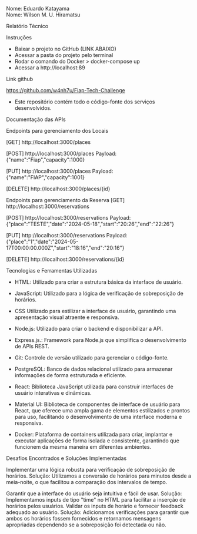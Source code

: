 Nome: Eduardo Katayama <br/>
Nome: Wilson M. U. Hiramatsu

Relatório Técnico

Instruções

- Baixar o projeto no GitHub (LINK ABAIXO)
- Acessar a pasta do projeto pelo terminal
- Rodar o comando do Docker >  docker-compose up
- Acessar a http://localhost:89



Link github

https://github.com/w4nh7u/Fiap-Tech-Challenge
 - Este repositório contém todo o código-fonte dos serviços desenvolvidos.



Documentação das APIs

Endpoints para gerenciamento dos Locais

[GET] http://localhost:3000/places 

[POST] http://localhost:3000/places
Payload: {"name":"Fiap","capacity":1000}

[PUT] http://localhost:3000/places
Payload: {"name":"FIAP","capacity":1001}

[DELETE] http://localhost:3000/places/{id}

Endpoints para gerenciamento da Reserva
[GET] http://localhost:3000/reservations

[POST] http://localhost:3000/reservations
Payload: {"place":"TESTE","date":"2024-05-18","start":"20:26","end":"22:26"}

[PUT] http://localhost:3000/reservations
Payload: {"place":"1","date":"2024-05-17T00:00:00.000Z","start":"18:16","end":"20:16"}

[DELETE] http://localhost:3000/reservations/{id}



Tecnologias e Ferramentas Utilizadas

- HTML: Utilizado para criar a estrutura básica da interface de usuário.

- JavaScript: Utilizado para a lógica de verificação de sobreposição de horários.

- CSS Utilizado para estilizar a interface de usuário, garantindo uma apresentação visual atraente e responsiva.

- Node.js: Utilizado para criar o backend e disponibilizar a API.

- Express.js.: Framework para Node.js que simplifica o desenvolvimento de APIs REST.
- Git: Controle de versão utilizado para gerenciar o código-fonte.

- PostgreSQL: Banco de dados relacional utilizado para armazenar informações de forma estruturada e eficiente.

- React: Biblioteca JavaScript utilizada para construir interfaces de usuário interativas e dinâmicas.

- Material UI: Biblioteca de componentes de interface de usuário para React, que oferece uma ampla gama de elementos estilizados e prontos para uso, facilitando o desenvolvimento de uma interface moderna e responsiva.

- Docker: Plataforma de containers utilizada para criar, implantar e executar aplicações de forma isolada e consistente, garantindo que funcionem da mesma maneira em diferentes ambientes.




Desafios Encontrados e Soluções Implementadas

Implementar uma lógica robusta para verificação de sobreposição de horários.
Solução: Utilizamos a conversão de horários para minutos desde a meia-noite, o que facilitou a comparação dos intervalos de tempo.

Garantir que a interface do usuário seja intuitiva e fácil de usar.
Solução: Implementamos inputs de tipo "time" no HTML para facilitar a inserção de horários pelos usuários.
Validar os inputs de horário e fornecer feedback adequado ao usuário.
Solução: Adicionamos verificações para garantir que ambos os horários fossem fornecidos e retornamos mensagens apropriadas dependendo se a sobreposição foi detectada ou não.


